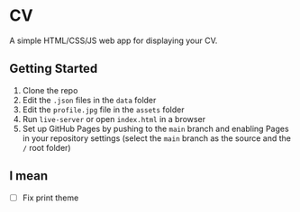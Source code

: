 # CV

A simple HTML/CSS/JS web app for displaying your CV.

## Getting Started

1.  Clone the repo
2.  Edit the `.json` files in the `data` folder
2.  Edit the `profile.jpg` file in the `assets` folder
4.  Run `live-server` or open `index.html` in a browser
5.  Set up GitHub Pages by pushing to the `main` branch and enabling Pages in your repository settings (select the `main` branch as the source and the `/` root folder)

## I mean
- [ ] Fix print theme

